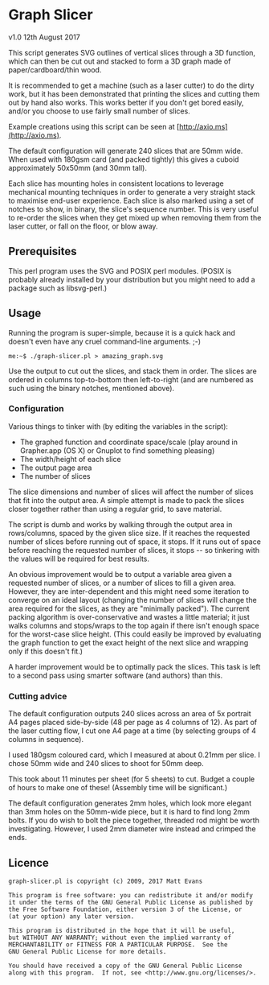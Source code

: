# Graph Slicer
v1.0 12th August 2017

This script generates SVG outlines of vertical slices through a 3D function, which can then be cut out and stacked to form a 3D graph made of paper/cardboard/thin wood.

It is recommended to get a machine (such as a laser cutter) to do the dirty work, but it has been demonstrated that printing the slices and cutting them out by hand also works.  This works better if you don't get bored easily, and/or you choose to use fairly small number of slices.

Example creations using this script can be seen at [http://axio.ms](http://axio.ms).

The default configuration will generate 240 slices that are 50mm wide.  When used with 180gsm card (and packed tightly) this gives a cuboid approximately 50x50mm (and 30mm tall).

Each slice has mounting holes in consistent locations to leverage mechanical mounting techniques in order to generate a very straight stack to maximise end-user experience.  Each slice is also marked using a set of notches to show, in binary, the slice's sequence number.  This is very useful to re-order the slices when they get mixed up when removing them from the laser cutter, or fall on the floor, or blow away.


## Prerequisites
This perl program uses the SVG and POSIX perl modules.  (POSIX is probably already installed by your distribution but you might need to add a package such as libsvg-perl.)
 
## Usage
Running the program is super-simple, because it is a quick hack and doesn't even have any cruel command-line arguments.  ;-)

~~~
me:~$ ./graph-slicer.pl > amazing_graph.svg
~~~

Use the output to cut out the slices, and stack them in order.  The slices are ordered in columns top-to-bottom then left-to-right (and are numbered as such using the binary notches, mentioned above).


### Configuration

Various things to tinker with (by editing the variables in the script):

* The graphed function and coordinate space/scale (play around in Grapher.app (OS X) or Gnuplot to find something pleasing)
* The width/height of each slice
* The output page area
* The number of slices

The slice dimensions and number of slices will affect the number of slices that fit into the output area.  A simple attempt is made to pack the slices closer together rather than using a regular grid, to save material.

The script is dumb and works by walking through the output area in rows/columns, spaced by the given slice size.  If it reaches the requested number of slices before running out of space, it stops.  If it runs out of space before reaching the requested number of slices, it stops -- so tinkering with the values will be required for best results.

An obvious improvement would be to output a variable area given a requested number of slices, or a number of slices to fill a given area.  However, they are inter-dependent and this might need some iteration to converge on an ideal layout (changing the number of slices will change the area required for the slices, as they are "minimally packed").  The current packing algorithm is over-conservative and wastes a little material; it just walks columns and stops/wraps to the top again if there isn't enough space for the worst-case slice height.  (This could easily be improved by evaluating the graph function to get the exact height of the next slice and wrapping only if this doesn't fit.)

A harder improvement would be to optimally pack the slices.  This task is left to a second pass using smarter software (and authors) than this.


### Cutting advice
The default configuration outputs 240 slices across an area of 5x portrait A4 pages placed side-by-side (48 per page as 4 columns of 12).  As part of the laser cutting flow, I cut one A4 page at a time (by selecting groups of 4 columns in sequence).

I used 180gsm coloured card, which I measured at about 0.21mm per slice.  I chose 50mm wide and 240 slices to shoot for 50mm deep.

This took about 11 minutes per sheet (for 5 sheets) to cut.  Budget a couple of hours to make one of these!  (Assembly time will be significant.)

The default configuration generates 2mm holes, which look more elegant than 3mm holes on the 50mm-wide piece, but it is hard to find long 2mm bolts.  If you do wish to bolt the piece together, threaded rod might be worth investigating.  However, I used 2mm diameter wire instead and crimped the ends.


## Licence
    graph-slicer.pl is copyright (c) 2009, 2017 Matt Evans

    This program is free software: you can redistribute it and/or modify
    it under the terms of the GNU General Public License as published by
    the Free Software Foundation, either version 3 of the License, or
    (at your option) any later version.

    This program is distributed in the hope that it will be useful,
    but WITHOUT ANY WARRANTY; without even the implied warranty of
    MERCHANTABILITY or FITNESS FOR A PARTICULAR PURPOSE.  See the
    GNU General Public License for more details.

    You should have received a copy of the GNU General Public License
    along with this program.  If not, see <http://www.gnu.org/licenses/>.
